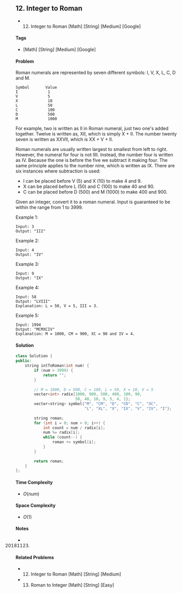 ## 12. Integer to Roman
- 12. Integer to Roman [Math] [String] [Medium] [Google]

#### Tags
- [Math] [String] [Medium] [Google]

#### Problem
Roman numerals are represented by seven different symbols: I, V, X, L, C, D and M.

    Symbol       Value
    I             1
    V             5
    X             10
    L             50
    C             100
    D             500
    M             1000

For example, two is written as II in Roman numeral, just two one's added together. Twelve is written as, XII, which is simply X + II. The number twenty seven is written as XXVII, which is XX + V + II.

Roman numerals are usually written largest to smallest from left to right. However, the numeral for four is not IIII. Instead, the number four is written as IV. Because the one is before the five we subtract it making four. The same principle applies to the number nine, which is written as IX. There are six instances where subtraction is used:

- I can be placed before V (5) and X (10) to make 4 and 9. 
- X can be placed before L (50) and C (100) to make 40 and 90. 
- C can be placed before D (500) and M (1000) to make 400 and 900.

Given an integer, convert it to a roman numeral. Input is guaranteed to be within the range from 1 to 3999.

Example 1:

    Input: 3
    Output: "III"

Example 2:

    Input: 4
    Output: "IV"

Example 3:

    Input: 9
    Output: "IX"

Example 4:

    Input: 58
    Output: "LVIII"
    Explanation: L = 50, V = 5, III = 3.

Example 5:

    Input: 1994
    Output: "MCMXCIV"
    Explanation: M = 1000, CM = 900, XC = 90 and IV = 4.

#### Solution
``` C++
class Solution {
public:
    string intToRoman(int num) {
        if (num > 3999) {
            return "";
        }
        
        // M = 1000, D = 500, C = 100, L = 50, X = 10, V = 5
        vector<int> radix{1000, 900, 500, 400, 100, 90, 
                          50, 40, 10, 9, 5, 4, 1};
        vector<string> symbol{"M", "CM", "D", "CD", "C", "XC", 
                              "L", "XL", "X", "IX", "V", "IV", "I"};
        
        string roman;
        for (int i = 0; num > 0; i++) {
            int count = num / radix[i];
            num %= radix[i];
            while (count--) {
                roman += symbol[i];
            }
        }
        
        return roman;
    }
};
```

#### Time Complexity
- $O(num)$

#### Space Complexity
- $O(1)$

#### Notes
- 20181123.

#### Related Problems
- 12. Integer to Roman [Math] [String] [Medium]
- 13. Roman to Integer [Math] [String] [Easy]
